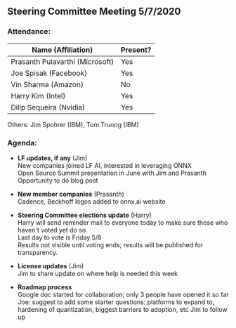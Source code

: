 ## Steering Committee Meeting 5/7/2020

### Attendance:

| Name (Affiliation) | Present? |
| ------------------------------- | --- |
| Prasanth Pulavarthi (Microsoft) | Yes |
| Joe Spisak (Facebook)           | Yes |
| Vin Sharma (Amazon)             | No | 
| Harry Kim (Intel)               | Yes |
| Dilip Sequeira (Nvidia)         | Yes |

Others: Jim Spohrer (IBM), Tom Truong (IBM)

### Agenda:

* **LF updates, if any** (Jim)  
New companies joined LF AI, interested in leveraging ONNX  
Open Source Summit presentation in June with Jim and Prasanth  
Opportunity to do blog post  

* **New member companies** (Prasanth)  
Cadence, Beckhoff logos added to onnx.ai website

* **Steering Committee elections update** (Harry)  
Harry will send reminder mail to everyone today to make sure those who haven't voted yet do so.  
Last day to vote is Friday 5/8  
Results not visible until voting ends; results will be published for transparency.  

* **License updates** (Jim)  
Jim to share update on where help is needed this week  

* **Roadmap process**  
Google doc started for collaboration; only 3 people have opened it so far  
Joe: suggest to add some starter questions: platforms to expand to, hardening of quantization, biggest barriers to adoption, etc 
Jim to follow up  
